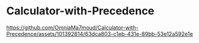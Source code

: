 # Calculator-with-Precedence


https://github.com/OmniaMa7moud/Calculator-with-Precedence/assets/101392814/63dca803-c1eb-431e-89bb-53e12a592e1e

